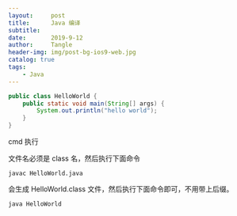 ```yaml
---
layout:     post
title:      Java 编译
subtitle:   
date:       2019-9-12
author:     Tangle
header-img: img/post-bg-ios9-web.jpg
catalog: true
tags:
    - Java
---
```


```java
public class HelloWorld {
    public static void main(String[] args) {
        System.out.println("hello world");
    }
}
```

cmd 执行

文件名必须是 class 名，然后执行下面命令

```shell
javac HelloWorld.java
```

会生成 HelloWorld.class 文件，然后执行下面命令即可，不用带上后缀。

````shell
java HelloWorld
````
